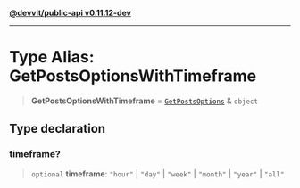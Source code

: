 [**@devvit/public-api v0.11.12-dev**](../../README.md)

---

# Type Alias: GetPostsOptionsWithTimeframe

> **GetPostsOptionsWithTimeframe** = [`GetPostsOptions`](GetPostsOptions.md) & `object`

## Type declaration

### timeframe?

> `optional` **timeframe**: `"hour"` \| `"day"` \| `"week"` \| `"month"` \| `"year"` \| `"all"`
